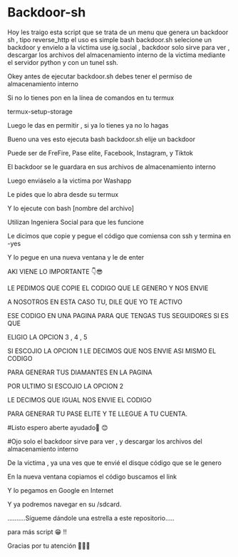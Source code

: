 # Backdoor-sh
Hoy les traigo esta script que se trata de un menu que genera un backdoor sh , tipo reverse_http el uso es simple bash backdoor.sh selecione un backdoor y envielo a la victima use ig.social , backdoor solo sirve para ver , descargar los archivos del almacenamiento interno de la victima mediante el servidor python y con un tunel ssh. 

Okey antes de ejecutar backdoor.sh debes tener el permiso de almacenamiento interno

Si no lo tienes pon en la línea de comandos en tu termux

termux-setup-storage 

Luego le das en permitir , si ya lo tienes ya no lo hagas 

Bueno una ves esto ejecuta bash backdoor.sh elije un backdoor

Puede ser de FreFire,  Pase elite, Facebook, Instagram, y Tiktok

El backdoor se le guardara en sus archivos de almacenamiento interno 

Luego enviáselo a la victima por Washapp 

Le pides que lo abra desde su termux 

Y lo ejecute con bash [nombre del archivo]

Utilizan Ingeniera Social para que les funcione

Le dicimos que copie y pegue el código que comiensa con ssh y termina en -yes

Y lo pegue en una nueva ventana y le de enter

AKI VIENE LO IMPORTANTE 👇😎

LE PEDIMOS QUE COPIE EL CODIGO QUE LE GENERO Y NOS ENVIE

A NOSOTROS EN ESTA CASO TU, DILE QUE YO TE ACTIVO

ESE CODIGO EN UNA PAGINA PARA QUE TENGAS TUS SEGUIDORES SI ES QUE 

ELIGIO LA OPCION 3 , 4 , 5 

SI ESCOJIO LA OPCION 1 LE DECIMOS QUE NOS ENVIE ASI MISMO EL CODIGO

PARA GENERAR TUS DIAMANTES EN LA PAGINA 

POR ULTIMO SI ESCOJIO LA OPCION 2

LE DECIMOS QUE IGUAL NOS ENVIE EL CODIGO

PARA GENERAR TU PASE ELITE Y TE LLEGUE A TU CUENTA.

#Listo espero aberte ayudado🙏 😊 

#Ojo solo el backdoor sirve para ver , y descargar los archivos del almacenamiento interno

De la victima , ya una ves que te envié el disque código que se le genero 

En la nueva ventana copiamos el código buscamos el link

Y lo pegamos en Google en Internet

Y ya podremos navegar en su /sdcard.

..........Sígueme dándole una estrella a este repositorio.....

para más script  😁 !! 

Gracias por tu atención 🙂🙂🙂






